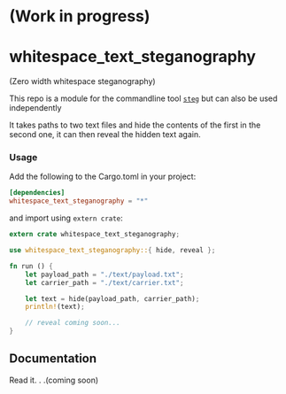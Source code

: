# (Work in progress)

# whitespace_text_steganography

(Zero width whitespace steganography)

This repo is a module for the commandline tool [`steg`](https://github.com/peterheesterman/steg) but can also be used independently

It takes paths to two text files and hide the contents of the first in the second one, it can then reveal the hidden text again.


### Usage

Add the following to the Cargo.toml in your project:

```toml
[dependencies]
whitespace_text_steganography = "*"
```

and import using ```extern crate```:

```rust
extern crate whitespace_text_steganography;

use whitespace_text_steganography::{ hide, reveal };

fn run () {
    let payload_path = "./text/payload.txt";
    let carrier_path = "./text/carrier.txt";

    let text = hide(payload_path, carrier_path);
    println!(text);

    // reveal coming soon...
}
```

## Documentation

Read it. . .(coming soon)


